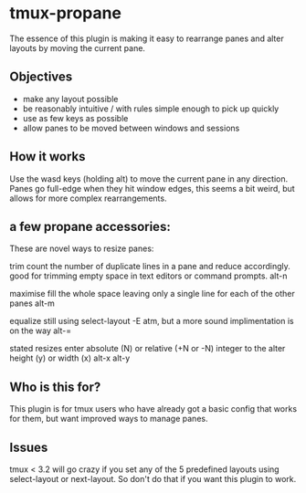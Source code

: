 # tmux-propane 

The essence of this plugin is making it easy to rearrange panes and alter layouts by moving the current pane.

## Objectives

- make any layout possible
- be reasonably intuitive / with rules simple enough to pick up quickly
- use as few keys as possible
- allow panes to be moved between windows and sessions 

## How it works

Use the wasd keys (holding alt) to move the current pane in any direction. Panes go full-edge when they hit window edges, this seems a bit weird, but allows for more complex rearrangements.

## a few propane accessories:

These are novel ways to resize panes:

trim
	count the number of duplicate lines in a pane and reduce accordingly. good for trimming empty space in text editors or command prompts.
	alt-n

maximise
	fill the whole space leaving only a single line for each of the other panes
	alt-m

equalize
	still using select-layout -E atm, but a more sound implimentation is on the way
	alt-=

stated resizes
	enter absolute (N) or relative (+N or -N) integer to the alter height (y) or width (x) 
	alt-x
	alt-y

## Who is this for?

This plugin is for tmux users who have already got a basic config that works for them, but want improved ways to manage panes.

## Issues

tmux < 3.2 will go crazy if you set any of the 5 predefined layouts using select-layout or next-layout. So don't do that if you want this plugin to work.
